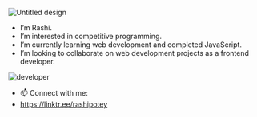 ![Untitled design](https://user-images.githubusercontent.com/111111887/209570558-f67ef02d-6c07-43e0-be47-91fa5f960627.gif)
-  I’m Rashi. 
- I’m interested in competitive programming.
- I’m currently learning web development and completed JavaScript.
- I’m looking to collaborate on web development projects as a frontend developer.

![developer](https://user-images.githubusercontent.com/111111887/209569894-4f7650e6-64f8-4cc5-b24f-8372e8a82e7e.png)
- 📫 Connect with me:
- https://linktr.ee/rashipotey
